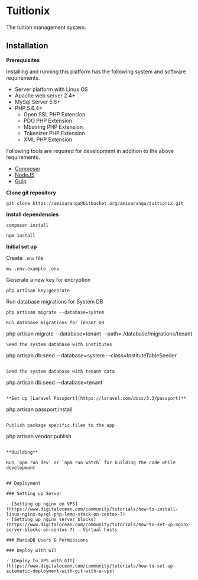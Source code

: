# Tuitionix

The tuition management system.

## Installation

**Prerequisites**

Installing and running this platform has the following system and software requirements.

 - Server platform with Linux OS
 - Apache web server 2.4+
 - MySql Server 5.6+
 - PHP 5.6.4+
   - Open SSL PHP Extension
   - PDO PHP Extension
   - Mbstring PHP Extension
   - Tokenizer PHP Extension
   - XML PHP Extension

Following tools are required for development in addition to the above requirements.

 - [Composer](https://getcomposer.org)
 - [NodeJS](https://nodejs.org)
 - [Gulp](https://github.com/gulp)

**Clone git repository**

```
git clone https://amisaranga@bitbucket.org/amisaranga/tuitionix.git
```

**Install dependencies**

```
composer install
```
```
npm install
```

**Initial set up**

Create `.env` file
```
mv .env.example .env
```

Generate a new key for encryption
```
php artisan key:generate
```

Run database migrations for System DB
```
php artisan migrate --database=system

Run database migrations for Tenant DB
```
php artisan migrate --database=tenant --path=./database/migrations/tenant
```
Seed the system database with institutes
```
php artisan db:seed --database=system --class=InstituteTableSeeder
```

Seed the system database with tenant data
```
php artisan db:seed --database=tenant
```

**Set up [Laravel Passport](https://laravel.com/docs/5.3/passport)**

```
php artisan passport:install
```

Publish package specific files to the app
```
php artisan vendor:publish
```

**Building**

Run `npm run dev` or `npm run watch` for building the code while development


## Deployment

### Setting up Server

- [Setting up nginx on VPS](https://www.digitalocean.com/community/tutorials/how-to-install-linux-nginx-mysql-php-lemp-stack-on-centos-7)
- [Setting up nginx server blocks](https://www.digitalocean.com/community/tutorials/how-to-set-up-nginx-server-blocks-on-centos-7) - Virtual hosts

### MariaDB Users & Permissions

### Deploy with GIT

- [Deploy to VPS with GIT](https://www.digitalocean.com/community/tutorials/how-to-set-up-automatic-deployment-with-git-with-a-vps)
